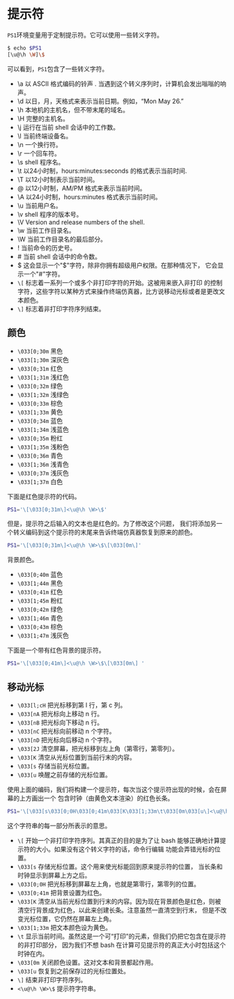 # 提示符

`PS1`环境变量用于定制提示符。它可以使用一些转义字符。

```bash
$ echo $PS1
[\u@\h \W]\$
```

可以看到，`PS1`包含了一些转义字符。

- \a	以 ASCII 格式编码的铃声 . 当遇到这个转义序列时，计算机会发出嗡嗡的响声。
- \d	以日，月，天格式来表示当前日期。例如，“Mon May 26.”
- \h	本地机的主机名，但不带末尾的域名。
- \H	完整的主机名。
- \j	运行在当前 shell 会话中的工作数。
- \l	当前终端设备名。
- \n	一个换行符。
- \r	一个回车符。
- \s	shell 程序名。
- \t	以24小时制，hours:minutes:seconds 的格式表示当前时间.
- \T	以12小时制表示当前时间。
- \@	以12小时制，AM/PM 格式来表示当前时间。
- \A	以24小时制，hours:minutes 格式表示当前时间。
- \u	当前用户名。
- \v	shell 程序的版本号。
- \V	Version and release numbers of the shell.
- \w	当前工作目录名。
- \W	当前工作目录名的最后部分。
- \!	当前命令的历史号。
- \#	当前 shell 会话中的命令数。
- \$	这会显示一个"$"字符，除非你拥有超级用户权限。在那种情况下， 它会显示一个"#"字符。
- `\[`	标志着一系列一个或多个非打印字符的开始。这被用来嵌入非打印 的控制字符，这些字符以某种方式来操作终端仿真器，比方说移动光标或者是更改文本颜色。
- `\]`	标志着非打印字符序列结束。

## 颜色

- `\033[0;30m`	黑色
- `\033[1;30m`	深灰色
- `\033[0;31m`	红色
- `\033[1;31m`	浅红色
- `\033[0;32m`	绿色
- `\033[1;32m`	浅绿色
- `\033[0;33m`	棕色
- `\033[1;33m`	黄色
- `\033[0;34m`	蓝色
- `\033[1;34m`	浅蓝色
- `\033[0;35m`	粉红
- `\033[1;35m`	浅粉色
- `\033[0;36m`	青色
- `\033[1;36m`	浅青色
- `\033[0;37m`	浅灰色
- `\033[1;37m`	白色

下面是红色提示符的代码。

```bash
PS1='\[\033[0;31m\]<\u@\h \W>\$'
```

但是，提示符之后输入的文本也是红色的。为了修改这个问题， 我们将添加另一个转义编码到这个提示符的末尾来告诉终端仿真器恢复到原来的颜色。

```bash
PS1='\[\033[0;31m\]<\u@\h \W>\$\[\033[0m\]'
```

背景颜色。

- `\033[0;40m`	蓝色
- `\033[1;44m`	黑色
- `\033[0;41m`	红色
- `\033[1;45m`	粉红
- `\033[0;42m`	绿色
- `\033[1;46m`	青色
- `\033[0;43m`	棕色
- `\033[1;47m`	浅灰色

下面是一个带有红色背景的提示符。

```bash
PS1='\[\033[0;41m\]<\u@\h \W>\$\[\033[0m\] '
```

## 移动光标

- `\033[l;cH`	把光标移到第 l 行，第 c 列。
- `\033[nA`	把光标向上移动 n 行。
- `\033[nB`	把光标向下移动 n 行。
- `\033[nC`	把光标向前移动 n 个字符。
- `\033[nD`	把光标向后移动 n 个字符。
- `\033[2J`	清空屏幕，把光标移到左上角（第零行，第零列）。
- `\033[K`	清空从光标位置到当前行末的内容。
- `\033[s`	存储当前光标位置。
- `\033[u`	唤醒之前存储的光标位置。

使用上面的编码，我们将构建一个提示符，每次当这个提示符出现的时候，会在屏幕的上方画出一个 包含时钟（由黄色文本渲染）的红色长条。

```bash
PS1='\[\033[s\033[0;0H\033[0;41m\033[K\033[1;33m\t\033[0m\033[u\]<\u@\h \W>\$ '
```

这个字符串的每一部分所表示的意思。

- `\[`	开始一个非打印字符序列。其真正的目的是为了让 bash 能够正确地计算提示符的大小。如果没有这个转义字符的话，命令行编辑 功能会弄错光标的位置。
- `\033[s`	存储光标位置。这个用来使光标能回到原来提示符的位置， 当长条和时钟显示到屏幕上方之后。
- `\033[0;0H`	把光标移到屏幕左上角，也就是第零行，第零列的位置。
- `\033[0;41m`	把背景设置为红色。
- `\033[K`	清空从当前光标位置到行末的内容。因为现在背景颜色是红色，则被清空行背景成为红色，以此来创建长条。注意虽然一直清空到行末， 但是不改变光标位置，它仍然在屏幕左上角。
- `\033[1;33m`	把文本颜色设为黄色。
- `\t`	显示当前时间。虽然这是一个可“打印”的元素，但我们仍把它包含在提示符的非打印部分， 因为我们不想 bash 在计算可见提示符的真正大小时包括这个时钟在内。
- `\033[0m`	关闭颜色设置。这对文本和背景都起作用。
- `\033[u`	恢复到之前保存过的光标位置处。
- `\]`	结束非打印字符序列。
- `<\u@\h \W>\$`	提示符字符串。

